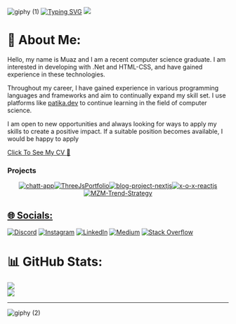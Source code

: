 ![giphy (1)](https://user-images.githubusercontent.com/46108683/221549014-c66fb9ec-2380-4d9f-94dc-f1c5cce2e99f.gif)
[![Typing SVG](https://readme-typing-svg.herokuapp.com?font=Libre+Barcode+39+Text&size=28&pause=1000&color=00F71E&center=true&vCenter=true&width=435&lines=Console.WriteLine(%22Hello+World%22))](https://git.io/typing-svg)
![](https://komarev.com/ghpvc/?username=muazerdemyigit&style=for-the-badge&color=blueviolet)


# 💫 About Me:
Hello, my name is Muaz and I am a recent computer science graduate. I am interested in developing with .Net and HTML-CSS, and have gained experience in these technologies.

Throughout my career, I have gained experience in various programming languages and frameworks and aim to continually expand my skill set. I use platforms like [patika.dev](https://patika.dev) to continue learning in the field of computer science.

I am open to new opportunities and always looking for ways to apply my skills to create a positive impact. If a suitable position becomes available, I would be happy to apply

[Click To See My CV :open_file_folder:](https://drive.google.com/file/d/1TS_TwhXWi5pEZCaNiqoWLeXG97uJs4WE/view?usp=sharing)

### Projects
<p align="center"></a><a href="https://github.com/muazerdemyigit/chatt-app"><img title="chatt-app" src="https://github-readme-stats.vercel.app/api/pin/?username=muazerdemyigit&repo=chatt-app&theme=midnight-purple"></a><a href="https://github.com/muazerdemyigit/ThreeJsPortfolio"><img title="ThreeJsPortfolio" src="https://github-readme-stats.vercel.app/api/pin/?username=muazerdemyigit&repo=ThreeJsPortfolio&theme=midnight-purple"></a><a href="https://github.com/muazerdemyigit/blog-project-nextjs"><img title="blog-project-nextjs" src="https://github-readme-stats.vercel.app/api/pin/?username=muazerdemyigit&repo=blog-project-nextjs&theme=midnight-purple"></a><a href="https://github.com/muazerdemyigit/x-o-x-reactjs"><img title="x-o-x-reactjs" src="https://github-readme-stats.vercel.app/api/pin/?username=muazerdemyigit&repo=x-o-x-reactjs&theme=midnight-purple"></a><a href="https://github.com/muazerdemyigit/MZM-Trend-Strategy"><img title="MZM-Trend-Strategy" src="https://github-readme-stats.vercel.app/api/pin/?username=muazerdemyigit&repo=MZM-Trend-Strategy&theme=midnight-purple">
</p>

## 🌐 Socials:
[![Discord](https://img.shields.io/badge/Discord-%237289DA.svg?logo=discord&logoColor=white)](https://discord.gg/MuazErdemYiğit#8858) [![Instagram](https://img.shields.io/badge/Instagram-%23E4405F.svg?logo=Instagram&logoColor=white)](https://instagram.com/muazerdemyigit) [![LinkedIn](https://img.shields.io/badge/LinkedIn-%230077B5.svg?logo=linkedin&logoColor=white)](https://www.linkedin.com/in/muaz-erdem-yigit/) [![Medium](https://img.shields.io/badge/Medium-12100E?logo=medium&logoColor=white)](https://medium.com/@@muazerdemyigit) [![Stack Overflow](https://img.shields.io/badge/-Stackoverflow-FE7A16?logo=stack-overflow&logoColor=white)](https://stackoverflow.com/users/20896184) 

# 📊 GitHub Stats:
![](https://github-readme-streak-stats.herokuapp.com/?user=muazerdemyigit&theme=midnight-purple&hide_border=false)<br/>
![](https://github-readme-stats.vercel.app/api/top-langs/?username=muazerdemyigit&theme=midnight-purple&hide_border=false&include_all_commits=true&count_private=false&layout=compact)


---
![giphy (2)](https://user-images.githubusercontent.com/46108683/221549328-ff4fa721-04b0-42b5-beaf-489089a9a6d6.gif)

